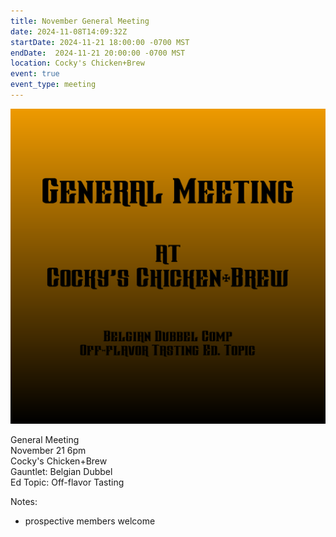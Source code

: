 ```yaml
---
title: November General Meeting
date: 2024-11-08T14:09:32Z
startDate: 2024-11-21 18:00:00 -0700 MST
endDate:  2024-11-21 20:00:00 -0700 MST
location: Cocky's Chicken+Brew
event: true
event_type: meeting
---
```


![image](event.png)
 
General Meeting  
November 21 6pm  
Cocky's Chicken+Brew  
Gauntlet: Belgian Dubbel  
Ed Topic: Off-flavor Tasting  
  
Notes:  
  
  * prospective members welcome  
  
